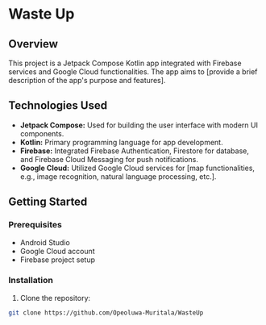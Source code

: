 # Waste Up

## Overview

This project is a Jetpack Compose Kotlin app integrated with Firebase services and Google Cloud functionalities. The app aims to [provide a brief description of the app's purpose and features].


## Technologies Used

- **Jetpack Compose:** Used for building the user interface with modern UI components.
- **Kotlin:** Primary programming language for app development.
- **Firebase:** Integrated Firebase Authentication, Firestore for database, and Firebase Cloud Messaging for push notifications.
- **Google Cloud:** Utilized Google Cloud services for [map functionalities, e.g., image recognition, natural language processing, etc.].

## Getting Started

### Prerequisites

- Android Studio 
- Google Cloud account
- Firebase project setup

### Installation

1. Clone the repository:

```bash
git clone https://github.com/Opeoluwa-Muritala/WasteUp
